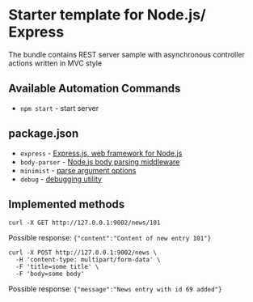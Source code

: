 # Starter template for Node.js/ Express

The bundle contains REST server sample with asynchronous controller actions written in MVC style

## Available Automation Commands
- `npm start` - start server


## package.json

- `express` - [Express.js, web framework for Node.js](https://expressjs.com/)
- `body-parser` - [Node.js body parsing middleware](https://www.npmjs.com/package/body-parser)
- `minimist` - [parse argument options](https://www.npmjs.com/package/minimist)
- `debug` - [ debugging utility](https://www.npmjs.com/package/debug)

## Implemented methods

```
curl -X GET http://127.0.0.1:9002/news/101
```
Possible response: `{"content":"Content of new entry 101"}`


```
curl -X POST http://127.0.0.1:9002/news \
  -H 'content-type: multipart/form-data' \
  -F 'title=some title' \
  -F 'body=some body'
```

Possible response: `{"message":"News entry with id 69 added"}`